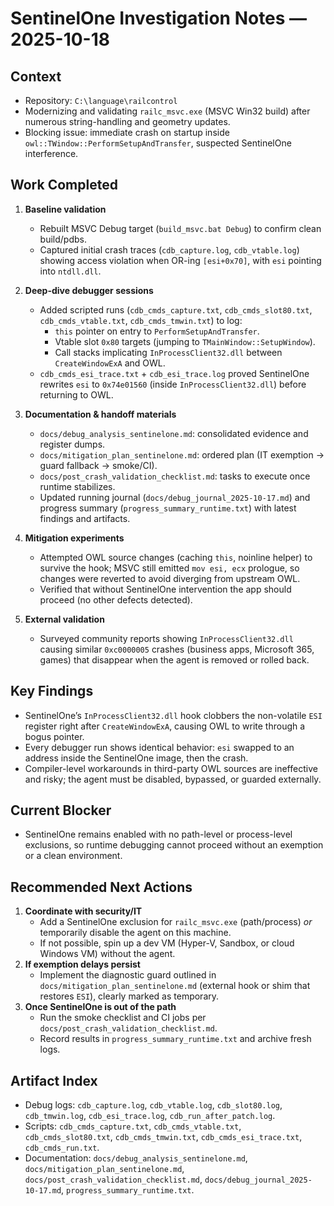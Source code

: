 # SentinelOne Investigation Notes — 2025-10-18

## Context
- Repository: `C:\language\railcontrol`
- Modernizing and validating `railc_msvc.exe` (MSVC Win32 build) after numerous string-handling and geometry updates.
- Blocking issue: immediate crash on startup inside `owl::TWindow::PerformSetupAndTransfer`, suspected SentinelOne interference.

## Work Completed
1. **Baseline validation**
   - Rebuilt MSVC Debug target (`build_msvc.bat Debug`) to confirm clean build/pdbs.
   - Captured initial crash traces (`cdb_capture.log`, `cdb_vtable.log`) showing access violation when OR-ing `[esi+0x70]`, with `esi` pointing into `ntdll.dll`.

2. **Deep-dive debugger sessions**
   - Added scripted runs (`cdb_cmds_capture.txt`, `cdb_cmds_slot80.txt`, `cdb_cmds_vtable.txt`, `cdb_cmds_tmwin.txt`) to log:
     - `this` pointer on entry to `PerformSetupAndTransfer`.
     - Vtable slot `0x80` targets (jumping to `TMainWindow::SetupWindow`).
     - Call stacks implicating `InProcessClient32.dll` between `CreateWindowExA` and OWL.
   - `cdb_cmds_esi_trace.txt` + `cdb_esi_trace.log` proved SentinelOne rewrites `esi` to `0x74e01560` (inside `InProcessClient32.dll`) before returning to OWL.

3. **Documentation & handoff materials**
   - `docs/debug_analysis_sentinelone.md`: consolidated evidence and register dumps.
   - `docs/mitigation_plan_sentinelone.md`: ordered plan (IT exemption → guard fallback → smoke/CI).
   - `docs/post_crash_validation_checklist.md`: tasks to execute once runtime stabilizes.
   - Updated running journal (`docs/debug_journal_2025-10-17.md`) and progress summary (`progress_summary_runtime.txt`) with latest findings and artifacts.

4. **Mitigation experiments**
   - Attempted OWL source changes (caching `this`, noinline helper) to survive the hook; MSVC still emitted `mov esi, ecx` prologue, so changes were reverted to avoid diverging from upstream OWL.
   - Verified that without SentinelOne intervention the app should proceed (no other defects detected).

5. **External validation**
   - Surveyed community reports showing `InProcessClient32.dll` causing similar `0xc0000005` crashes (business apps, Microsoft 365, games) that disappear when the agent is removed or rolled back.

## Key Findings
- SentinelOne’s `InProcessClient32.dll` hook clobbers the non-volatile `ESI` register right after `CreateWindowExA`, causing OWL to write through a bogus pointer.
- Every debugger run shows identical behavior: `esi` swapped to an address inside the SentinelOne image, then the crash.
- Compiler-level workarounds in third-party OWL sources are ineffective and risky; the agent must be disabled, bypassed, or guarded externally.

## Current Blocker
- SentinelOne remains enabled with no path-level or process-level exclusions, so runtime debugging cannot proceed without an exemption or a clean environment.

## Recommended Next Actions
1. **Coordinate with security/IT**
   - Add a SentinelOne exclusion for `railc_msvc.exe` (path/process) *or* temporarily disable the agent on this machine.
   - If not possible, spin up a dev VM (Hyper-V, Sandbox, or cloud Windows VM) without the agent.
2. **If exemption delays persist**
   - Implement the diagnostic guard outlined in `docs/mitigation_plan_sentinelone.md` (external hook or shim that restores `ESI`), clearly marked as temporary.
3. **Once SentinelOne is out of the path**
   - Run the smoke checklist and CI jobs per `docs/post_crash_validation_checklist.md`.
   - Record results in `progress_summary_runtime.txt` and archive fresh logs.

## Artifact Index
- Debug logs: `cdb_capture.log`, `cdb_vtable.log`, `cdb_slot80.log`, `cdb_tmwin.log`, `cdb_esi_trace.log`, `cdb_run_after_patch.log`.
- Scripts: `cdb_cmds_capture.txt`, `cdb_cmds_vtable.txt`, `cdb_cmds_slot80.txt`, `cdb_cmds_tmwin.txt`, `cdb_cmds_esi_trace.txt`, `cdb_cmds_run.txt`.
- Documentation: `docs/debug_analysis_sentinelone.md`, `docs/mitigation_plan_sentinelone.md`, `docs/post_crash_validation_checklist.md`, `docs/debug_journal_2025-10-17.md`, `progress_summary_runtime.txt`.
